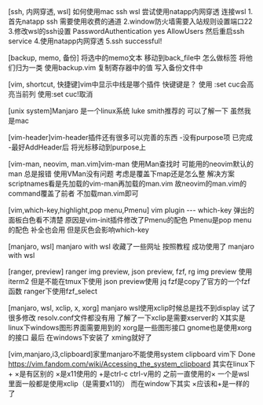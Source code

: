 [ssh, 内网穿透, wsl] 如何使用mac ssh wsl
    尝试使用natapp内网穿透 连接wsl
    1.首先natapp ssh 需要使用收费的通道 
    2.window防火墙需要入站规则设置端口22
    3.修改wsl的ssh设置 PasswordAuthentication yes   AllowUsers 然后重启ssh service
    4.使用natapp内网穿透
    5.ssh successful!

[backup, memo, 备份] 将选中的memo文本 移动到back_file中 怎么做标签 将他们归为一类
   使用backup.vim 复制寄存器中的值 写入备份文件中


[vim, shortcut, 快捷键]vim中显示中线是哪个插件 快键键是？
   使用 :set cuc会高亮当前列 使用:set cuc!取消

[unix system]Manjaro 是一个linux系统 luke smith推荐的 可以了解一下 虽然我是mac

[vim-header]vim-header插件还有很多可以完善的东西
   -没有purpose项 已完成
   -最好AddHeader后 将光标移动到purpose上

[vim-man, neovim, man.vim]vim-man 使用Man查找时 可能用的neovim默认的man 总是报错 
  使用VMan没有问题 考虑是覆盖下map还是怎么整
  解决方案 scriptnames看是先加载的vim-man再加载的man.vim 故neovim的man.vim的command覆盖了前者
  不加载man.vim即可

[vim,which-key,highlight,pop menu,Pmenu] vim plugin --- which-key 弹出的面板白色看不清楚
  原因是vim-init插件修改了Pmenu的配色 Pmenu是pop menu的配色 补全也会用 但是灰色会影响which-key

[manjaro, wsl] manjaro with wsl
  收藏了一些网址 按照教程 成功使用了 manjaro with wsl

[ranger, preview] ranger img preview, json preview, fzf, rg
   img preview 使用iterm2 但是不能在tmux下使用
   json preview使用 jq 
   fzf是copy了官方的一个fzf函数 ranger下使用fzf_select

[manjaro, wsl, xclip, x, xorg]  manjaro wsl使用xclip时候总是找不到display
  试了很多修改 resolv.conf文件都没有用
   了解了一下xclip是需要xserver的 X其实是linux下windows图形界面需要用到的
   xorg是一些图形接口
   gnome也是使用xorg的接口
   最后 在windows下安装了 xming就好了

[vim,manjaro,i3,clipboard]家里manjaro不能使用system clipboard vim下 Done
   https://vim.fandom.com/wiki/Accessing_the_system_clipboard
   其实在linux下 + ×是有区别的
   ×是x11使用的
   +是ctrl-c ctrl-v用的 
   之前一直使用的× 一个是wsl里面一般都是使用xclip（是需要x11的）
   而在window下其实 ×应该和+是一样的了
